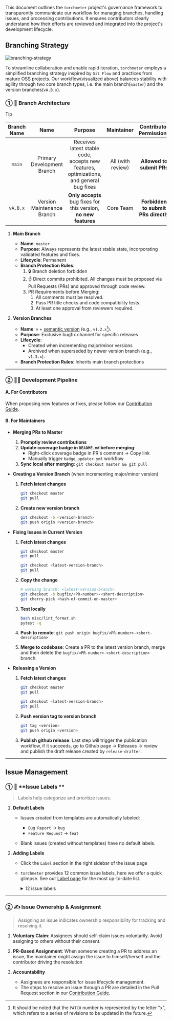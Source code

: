 
This document outlines the `torchmeter` project's governance framework to transparently communicate our workflow for managing branches, handling issues, and processing contributions. It ensures contributors clearly understand how their efforts are reviewed and integrated into the project's development lifecycle.

## Branching Strategy

![branching-strategy](../assets/branch_strategy.gif)

To streamline collaboration and enable rapid iteration, `torchmeter` employs a simplified branching strategy inspired by `Git Flow` and practices from mature OSS projects. Our workflow(visualized above) balances stability with agility through two core branch types, i.e. the main branch(`master`) and the version branches(`vA.B.x`).

### ① 🗼 **Branch Architecture**

> [!TIP]  
> | Branch Name |            Name             |                          Purpose                          | Maintainer | Contributor Permissions |
> |:-----------:|:---------------------------:|:--------------------------------------------------------:|:----------:|:-----------------------:|
> | `main`      | Primary Development Branch  | Receives latest stable code, accepts new features, optimizations, and general bug fixes | All (with review) | **Allowed to submit PRs** |
> | `vA.B.x`    | Version Maintenance Branch  | **Only accepts** bug fixes for this version, **no new features** | Core Team  | **Forbidden to submit PRs directly** |

1. **Main Branch**
    - **Name**: `master`
    - **Purpose**: Always represents the latest stable state, incorporating validated features and fixes.
    - **Lifecycle**: Permanent
    - **Branch Protection Rules**:
        1. 🔒 Branch deletion forbidden
        2. ☝️ Direct commits prohibited. All changes must be proposed via Pull Requests (PRs) and approved through code review.
        3. PR Requirements before Merging:
            1. All comments must be resolved.
            2. Pass PR title checks and code compatibility tests.
            3. At least one approval from reviewers required.
   
2. **Version Branches**
    - **Name**: `v` + [semantic version](https://semver.org/) (e.g., `v1.2.x`[^1]). 
    - **Purpose**: Exclusive bugfix channel for specific releases
    - **Lifecycle**:
        - Created when incrementing major/minor versions
        - Archived when superseded by newer version branch (e.g., `v1.3.x`).
    - **Branch Protection Rules**: Inherits main branch protections

[^1]: It should be noted that the `PATCH` number is represented by the letter "x", which refers to a series of revisions to be updated in the future.

---

### ② 👩‍💻 Development Pipeline

#### A. **For Contributors**  

When proposing new features or fixes, please follow our [Contribution Guide](../CONTRIBUTING.md#-pull-requests--lets-squash-bugs--build-features).

#### B. **For Maintainers**

- **Merging PRs to Master**
    1. **Promptly review contributions**  
    2. **Update coverage badge in `README.md` before merging**:
        - Right-click coverage badge in PR's comment → Copy link  
        - Manually trigger `badge_updater.yml` workflow
    3. **Sync local after merging**: `git checkout master && git pull`

- **Creating a Version Branch** (when incrementing major/minor version)
    1. **Fetch latest changes**
        
        ```bash
        git checkout master
        git pull
        ```
   2. **Create new version branch**

        ```bash
        git checkout -b <version-branch>
        git push origin <version-branch>
        ```

- **Fixing Issues in Current Version**
    1. **Fetch latest changes**
        
        ```bash
        git checkout master
        git pull

        git checkout <latest-version-branch>
        git pull
        ```

    2. **Copy the change**

        ```bash
        # working branch: <latest-version-branch>
        git checkout -b bugfix/<PR-number>-<short-description>
        git cherry-pick <hash-of-commit-on-master>
        ```

    3. **Test locally**

        ```bash
        bash misc/lint_format.sh
        pytest -q
        ```

    4. **Push to remote**: `git push origin bugfix/<PR-number>-<short-description>`

    5. **Merge to codebase**: Create a PR to the latest version branch, merge and then delete the `bugfix/<PR-number>-<short-description>` branch.

- **Releasing a Version**
    1. **Fetch latest changes**
        
        ```bash
        git checkout master
        git pull

        git checkout <latest-version-branch>
        git pull
        ```

    2. **Push version tag to version branch**

        ```bash
        git tag <version>
        git push origin <version>
        ```

    3. **Publish github release**: Last step will trigger the publication workflow, if it succeeds, go to Github page → Releases → review and publish the draft release created by `release-drafter`.

---

## Issue Management

### ① 🔖 **Issue Labels **

> Labels help categorize and prioritize issues.

1. **Default Labels**

    - Issues created from templates are automatically labeled:  
        - `Bug Report` → `bug`  
        - `Feature Request` → `feat`  

    - Blank issues (created without templates) have no default labels.

2. **Adding Labels** 

   - Click the `Label` section in the right sidebar of the issue page
   - `torchmeter` provides 12 common issue labels, here we offer a quick glimpse. See our [Label page](https://github.com/TorchMeter/torchmeter/labels) for the most up-to-date list.<details>
     <summary>12 issue labels</summary>

     |     **Label**               |     **Description**                          |
     | :-------------------------: | :------------------------------------------: |
     | `breaking`                  | Backwards-incompatible API changes           |
     | `deprecation`               | Mark features/APIs for future removal        |
     | `performance`               | Optimize speed/resource usage                |
     | `feat`                      | New features                                 |
     | `bug`                       | Unexpected behaviors or flaws                |
     | `docs`                      | Documentation improvements                   |
     | `tests`                     | Test enhancements                            |
     | `maintain`                  | Routine maintenance tasks                    |
     | `refactor`                  | Code structure improvements                  |
     | `revert`                    | Rollback problematic changes                 |
     | `misc`                      | Miscellaneous tasks                          |
     | `good-first-issue`          | Beginner-friendly tasks for new contributors |

     </details>

---

### ② ✍ **Issue Ownership & Assignment**

> Assigning an issue indicates ownership responsibility for tracking and resolving it.

1. **Voluntary Claim**: Assignees should self-claim issues voluntarily. Avoid assigning to others without their consent.  

2. **PR-Based Assignment**: When someone creating a PR to address an issue, the maintainer might assign the issue to himself/herself and the contributor driving the resolution

3. **Accountability**  
   - Assignees are responsible for issue lifecycle management.  
   - The steps to resolve an issue through a PR are detailed in the Pull Request section in our [Contribution Guide](../CONTRIBUTING.md#-pull-requests--lets-squash-bugs--build-features).